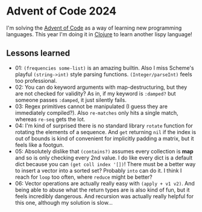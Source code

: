 # Advent of Code 2024

I'm solving the [Advent of Code](https://adventofcode.com/) as a way of learning new programming languages. This year I'm doing it in [Clojure](https://www.clojure.org/) to learn another lispy language!

## Lessons learned

- 01: `(frequencies some-list)` is an amazing builtin. Also I miss Scheme's playful `(string->int)` style parsing functions. `(Integer/parseInt)` feels too professional.
- 02: You can do keyword arguments with map-destructuring, but they are not checked for validity? As in, if my keyword is `:damped?` but someone passes `:damped`, it just silently fails.
- 03: Regex primitives cannot be manipulated (I guess they are immediately compiled?). Also `re-matches` only hits a single match, whereas `re-seq` gets the lot.
- 04: I'm kind of surprised there is no standard library `rotate` function for rotating the elements of a sequence. And `get` returning `nil` if the index is out of bounds is kind of convenient for implicitly padding a matrix, but it feels like a footgun.
- 05: Absolutely dislike that `(contains?)` assumes every collection is **map** and so is only checking every 2nd value. I do like every dict is a default dict because you can `(get coll index '[])`! There must be a better way to insert a vector into a sorted set? Probably `into` can do it. I think I reach for `loop` too often, where `reduce` might be better?
- 06: Vector operations are actually really easy with `(apply + v1 v2)`. And being able to abuse what the return types are is also kind of fun, but it feels incredibly dangerous. And recursion was actually really helpful for this one, although my solution is slow...
